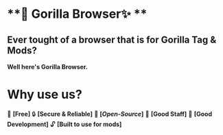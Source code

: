 # **🎉 Gorilla Browser✨ **
## Ever tought of a browser that is for Gorilla Tag & Mods?
**Well here's Gorilla Browser.**

# Why use us?

💸 **[Free]**
🔒 **[Secure & Reliable]**
🔗 **[*Open-Source*]**
🔑 **[Good Staff]**
🚀 **[Good Development]**
🔓 **[Built to use for mods]**
